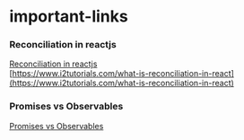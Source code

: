 # important-links

### Reconciliation in reactjs

[Reconciliation in reactjs](https://www.youtube.com/watch?v=osL7c1Ug7qo) <br>
[https://www.i2tutorials.com/what-is-reconciliation-in-react](https://www.i2tutorials.com/what-is-reconciliation-in-react)

### Promises vs Observables
[Promises vs Observables](https://www.youtube.com/watch?v=3rbikUwGf9Y&t=9s)
